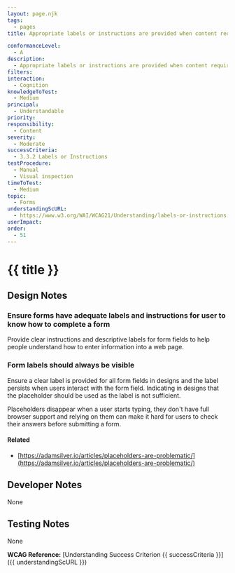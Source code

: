 ```yaml
---
layout: page.njk
tags:
  - pages
title: Appropriate labels or instructions are provided when content requires user input, form labels are always visible

conformanceLevel:
  - A
description:
  - Appropriate labels or instructions are provided when content requires user input, form labels are always visible
filters:
interaction:
  - Cognition
knowledgeToTest:
  - Medium
principal:
  - Understandable
priority:
responsibility:
  - Content
severity:
  - Moderate
successCriteria:
  - 3.3.2 Labels or Instructions
testProcedure:
  - Manual
  - Visual inspection
timeToTest:
  - Medium
topic:
  - Forms
understandingScURL:
  - https://www.w3.org/WAI/WCAG21/Understanding/labels-or-instructions.html
userImpact:
order:
  - 51
---
```


# {{ title }}

## Design Notes

### Ensure forms have adequate labels and instructions for user to know how to complete a form

Provide clear instructions and descriptive labels for form fields to help people understand how to enter information into a web page.

### Form labels should always be visible

Ensure a clear label is provided for all form fields in designs and the label persists when users interact with the form field. Indicating in designs that the placeholder should be used as the label is not sufficient.

Placeholders disappear when a user starts typing, they don't have full browser support and relying on them can make it hard for users to check their answers before submitting a form.

#### Related

- [https://adamsilver.io/articles/placeholders-are-problematic/](https://adamsilver.io/articles/placeholders-are-problematic/)

## Developer Notes

None

## Testing Notes

None

**WCAG Reference:** [Understanding Success Criterion {{ successCriteria }}]({{ understandingScURL }})
